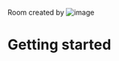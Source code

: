 Room created by ![image](https://user-images.githubusercontent.com/112873207/228521631-1cb44452-4b4d-4176-8799-d1ed2709bed4.png)

# Getting started


